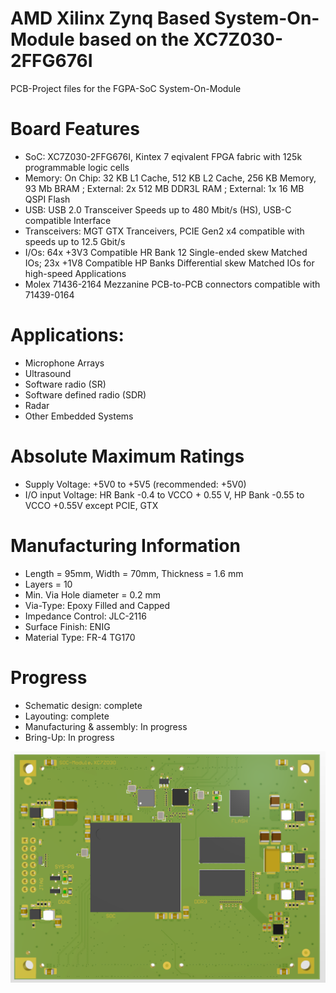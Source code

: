 # AMD Xilinx Zynq Based System-On-Module based on the XC7Z030-2FFG676I

PCB-Project files for the FGPA-SoC System-On-Module

# Board Features

- SoC: XC7Z030-2FFG676I, Kintex 7 eqivalent FPGA fabric with 125k programmable logic cells
- Memory: On Chip: 32 KB L1 Cache, 512 KB L2 Cache, 256 KB Memory, 93 Mb BRAM ; External: 2x 512 MB DDR3L RAM ; External: 1x 16 MB QSPI Flash
- USB: USB 2.0 Transceiver Speeds up to 480 Mbit/s (HS), USB-C compatible Interface
- Transceivers: MGT GTX Tranceivers, PCIE Gen2 x4 compatible with speeds up to 12.5 Gbit/s
- I/Os: 64x +3V3 Compatible HR Bank 12 Single-ended skew Matched IOs; 23x +1V8 Compatible HP Banks Differential skew Matched IOs for high-speed Applications
- Molex 71436-2164 Mezzanine PCB-to-PCB connectors compatible with 71439-0164

# Applications:

- Microphone Arrays
- Ultrasound
- Software radio (SR)
- Software defined radio (SDR)
- Radar
- Other Embedded Systems

# Absolute Maximum Ratings

- Supply Voltage: +5V0 to +5V5 (recommended: +5V0)
- I/O input Voltage: HR Bank -0.4 to VCCO + 0.55 V, HP Bank -0.55 to VCCO +0.55V except PCIE, GTX

# Manufacturing Information

- Length = 95mm, Width = 70mm, Thickness = 1.6 mm
- Layers = 10
- Min. Via Hole diameter = 0.2 mm
- Via-Type: Epoxy Filled and Capped
- Impedance Control: JLC-2116
- Surface Finish: ENIG
- Material Type: FR-4 TG170

# Progress

- Schematic design: complete
- Layouting: complete
- Manufacturing & assembly: In progress
- Bring-Up: In progress

![hsADDAperiphIMG](https://github.com/myildirim6198/HighSpeedZynqHWPlattform/blob/main/XilinxZynq7030SOM/Images/PictureSOM.png?raw=true)

